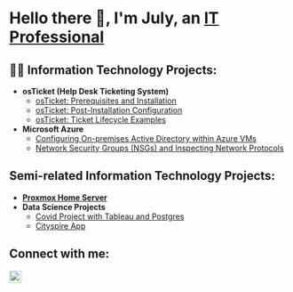 <h1>Hello there 👋, I'm July, an <a href="https://linkedin.com/in/jckaizen">IT Professional</a></h1>

<h2>👨‍💻 Information Technology Projects:</h2>

- <b>osTicket (Help Desk Ticketing System)</b>
	- [osTicket: Prerequisites and Installation](https://github.com/jckaizen/osTicket-cycles/blob/main/prerequisties_and_installation/README.md)
	- [osTicket: Post-Installation Configuration](https://github.com/jckaizen/osTicket-cycles/blob/main/post_installation/README.md)
	- [osTicket: Ticket Lifecycle Examples](https://github.com/jckaizen/osTicket-cycles/blob/main/ticket_lifecycle/README.md)
- <b>Microsoft Azure</b>
	- [Configuring On-premises Active Directory within Azure VMs](https://github.com/jckaizen/azure-ad-port/blob/main/network_analysis_and_nsgs/README.md)
	- [Network Security Groups (NSGs) and Inspecting Network Protocols](https://github.com/jckaizen/osTicket-cycles/blob/main/prerequisties_and_installation/README.md)

<h2>Semi-related Information Technology Projects:</h2>

- <b>[Proxmox Home Server](www.google.com)</b>
- <b>Data Science Projects</b>
	- [Covid Project with Tableau and Postgres](https://github.com/jckaizen/Covid-project)
	- [Cityspire App](https://github.com/jckaizen/PT17_cityspire-b-ds)

 <h2>Connect with me:</h2>

[<img align="left" alt="July | LinkedIn" width="22px" src="https://cdn.jsdelivr.net/npm/simple-icons@v3/icons/linkedin.svg" />][linkedin]

[linkedin]: https://linkedin.com/in/jckaizen

